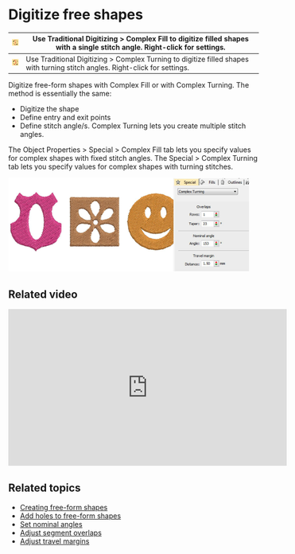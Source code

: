 # Digitize free shapes

| ![ComplexFill.png](assets/ComplexFill.png) | Use Traditional Digitizing > Complex Fill to digitize filled shapes with a single stitch angle. Right-click for settings.    |
| ------------------------------------------ | ---------------------------------------------------------------------------------------------------------------------------- |
| ![FusionFill.png](assets/FusionFill.png)   | Use Traditional Digitizing > Complex Turning to digitize filled shapes with turning stitch angles. Right-click for settings. |

Digitize free-form shapes with Complex Fill or with Complex Turning. The method is essentially the same:

- Digitize the shape
- Define entry and exit points
- Define stitch angle/s. Complex Turning lets you create multiple stitch angles.

The Object Properties > Special > Complex Fill tab lets you specify values for complex shapes with fixed stitch angles. The Special > Complex Turning tab lets you specify values for complex shapes with turning stitches.

![FreeFormShapesWithHoles.png](assets/FreeFormShapesWithHoles.png)

## Related video

<iframe src="https://www.youtube.com/embed/r0oGUefa_-I" frameborder="0" 
		 allow="accelerometer; autoplay; encrypted-media; gyroscope; picture-in-picture" 
		 allowfullscreen="" style="width: 560px; height: 315px;">
<p>&#160;</p>
</iframe>

## Related topics

- [Creating free-form shapes](../../Digitizing/input/Creating_free-form_shapes)
- [Add holes to free-form shapes](../../Digitizing/input/Add_holes_to_free-form_shapes)
- [Set nominal angles](../../Digitizing/input/Set_nominal_angles)
- [Adjust segment overlaps](../../Digitizing/input/Adjust_segment_overlaps)
- [Adjust travel margins](../../Digitizing/input/Adjust_travel_margins)
